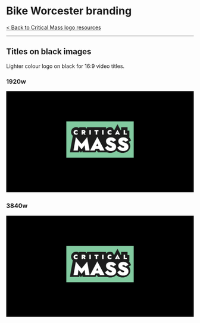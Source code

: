 # Bike Worcester branding

[< Back to Critical Mass logo resources](./critical_mass-logo.md)

---

## Titles on black images
Lighter colour logo on black for 16:9 video titles.

### 1920w

![1920w](../assets/critical_mass-logo/critical_mass-logo-titles-black-1920.png)

### 3840w

![3840w](../assets/critical_mass-logo/critical_mass-logo-titles-black-3840.png)

